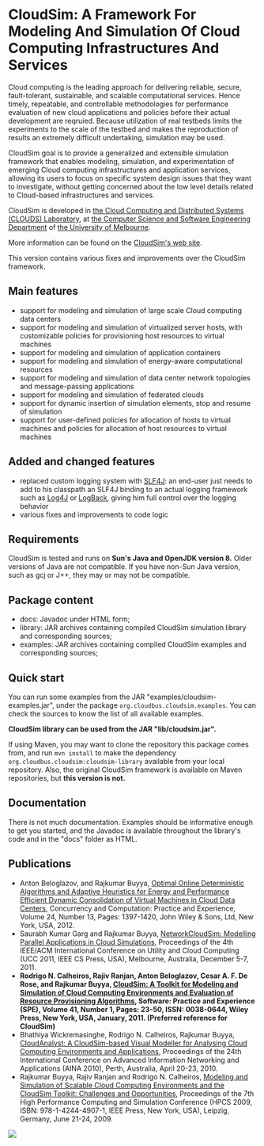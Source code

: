 # CloudSim: A Framework For Modeling And Simulation Of Cloud Computing Infrastructures And Services #

Cloud computing is the leading approach for delivering reliable, secure, fault-tolerant, sustainable, and scalable computational services. Hence timely, repeatable, and controllable methodologies for performance evaluation of new cloud applications and policies before their actual development are reqruied. Because utilization of real testbeds limits the experiments to the scale of the testbed and makes the reproduction of results an extremely difficult undertaking, simulation may be used.

CloudSim goal is to provide a generalized and extensible simulation framework that enables modeling, simulation, and experimentation of emerging Cloud computing infrastructures and application services, allowing its users to focus on specific system design issues that they want to investigate, without getting concerned about the low level details related to Cloud-based infrastructures and services.

CloudSim is developed in [the Cloud Computing and Distributed Systems (CLOUDS) Laboratory](http://cloudbus.org/), at [the Computer Science and Software Engineering Department](http://www.csse.unimelb.edu.au/) of [the University of Melbourne](http://www.unimelb.edu.au/).

More information can be found on the [CloudSim's web site](http://cloudbus.org/cloudsim/).

This version contains various fixes and improvements over the CloudSim framework.

## Main features

  * support for modeling and simulation of large scale Cloud computing data centers
  * support for modeling and simulation of virtualized server hosts, with customizable policies for provisioning host resources to virtual machines
  * support for modeling and simulation of application containers
  * support for modeling and simulation of energy-aware computational resources
  * support for modeling and simulation of data center network topologies and message-passing applications
  * support for modeling and simulation of federated clouds
  * support for dynamic insertion of simulation elements, stop and resume of simulation
  * support for user-defined policies for allocation of hosts to virtual machines and policies for allocation of host resources to virtual machines

## Added and changed features

 * replaced custom logging system with [SLF4J](https://www.slf4j.org/): an end-user just needs to add to his classpath an
SLF4J binding to an actual logging framework such as [Log4J](https://logging.apache.org/log4j/) or [LogBack](https://logback.qos.ch/),
giving him full control over the logging behavior
 * various fixes and improvements to code logic

## Requirements

CloudSim is tested and runs on **Sun's Java and OpenJDK version 8.** Older versions of Java are not compatible. If you
have non-Sun Java version, such as gcj or J++, they may or may not be compatible.

## Package content

 * docs: Javadoc under HTML form;
 * library: JAR archives containing compiled CloudSim simulation library and corresponding sources;
 * examples: JAR archives containing compiled CloudSim examples and corresponding sources;

## Quick start

You can run some examples from the JAR "examples/cloudsim-examples.jar", under the package `org.cloudbus.cloudsim.examples`.
You can check the sources to know the list of all available examples.

**CloudSim library can be used from the JAR "lib/cloudsim.jar".**

If using Maven, you may want to clone the repository this
package comes from, and run `mvn install` to make the dependency `org.cloudbus.cloudsim:cloudsim-library` available from
your local repository. Also, the original CloudSim framework is available on Maven repositories, but **this version is not.**

## Documentation

There is not much documentation. Examples should be informative enough to get you started, and the Javadoc is available
throughout the library's code and in the "docs" folder as HTML.

## Publications

  * Anton Beloglazov, and Rajkumar Buyya, [Optimal Online Deterministic Algorithms and Adaptive Heuristics for Energy and Performance Efficient Dynamic Consolidation of Virtual Machines in Cloud Data Centers](http://beloglazov.info/papers/2012-optimal-algorithms-ccpe.pdf), Concurrency and Computation: Practice and Experience, Volume 24, Number 13, Pages: 1397-1420, John Wiley & Sons, Ltd, New York, USA, 2012.
  * Saurabh Kumar Garg and Rajkumar Buyya, [NetworkCloudSim: Modelling Parallel Applications in Cloud Simulations](http://www.cloudbus.org/papers/NetworkCloudSim2011.pdf), Proceedings of the 4th IEEE/ACM International Conference on Utility and Cloud Computing (UCC 2011, IEEE CS Press, USA), Melbourne, Australia, December 5-7, 2011.
  * **Rodrigo N. Calheiros, Rajiv Ranjan, Anton Beloglazov, Cesar A. F. De Rose, and Rajkumar Buyya, [CloudSim: A Toolkit for Modeling and Simulation of Cloud Computing Environments and Evaluation of Resource Provisioning Algorithms](http://www.buyya.com/papers/CloudSim2010.pdf), Software: Practice and Experience (SPE), Volume 41, Number 1, Pages: 23-50, ISSN: 0038-0644, Wiley Press, New York, USA, January, 2011. (Preferred reference for CloudSim)**
  * Bhathiya Wickremasinghe, Rodrigo N. Calheiros, Rajkumar Buyya, [CloudAnalyst: A CloudSim-based Visual Modeller for Analysing Cloud Computing Environments and Applications](http://www.cloudbus.org/papers/CloudAnalyst-AINA2010.pdf), Proceedings of the 24th International Conference on Advanced Information Networking and Applications (AINA 2010), Perth, Australia, April 20-23, 2010.
  * Rajkumar Buyya, Rajiv Ranjan and Rodrigo N. Calheiros, [Modeling and Simulation of Scalable Cloud Computing Environments and the CloudSim Toolkit: Challenges and Opportunities](http://www.cloudbus.org/papers/CloudSim-HPCS2009.pdf), Proceedings of the 7th High Performance Computing and Simulation Conference (HPCS 2009, ISBN: 978-1-4244-4907-1, IEEE Press, New York, USA), Leipzig, Germany, June 21-24, 2009.

[![](http://www.cloudbus.org/logo/cloudbuslogo-v5a.png)](http://cloudbus.org/)
